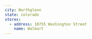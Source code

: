 ```yaml
---
city: Northglenn
state: colorado
stores:
  - address: 10755 Washington Street
    name: Walmart
---
```

